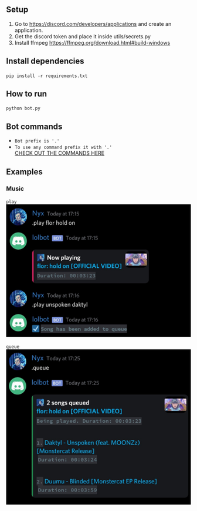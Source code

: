 ## Setup
1. Go to https://discord.com/developers/applications and create an application.  
2. Get the discord token and place it inside utils/secrets.py
3. Install ffmpeg https://ffmpeg.org/download.html#build-windows

## Install dependencies
`pip install -r requirements.txt`

## How to run
`python bot.py`

## Bot commands

* `Bot prefix is '.'`
* `To use any command prefix it with '.'`  
[CHECK OUT THE COMMANDS HERE](./COMMANDS.md)

## Examples

### Music

`play`
![](imgs/play.jpg)

`queue`
![](imgs/q.jpg)
